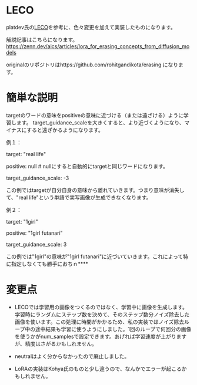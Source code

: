 # LECO
platdev氏の[LECO](https://github.com/p1atdev/LECO)を参考に、色々変更を加えて実装したものになります。

解説記事はこちらになります。https://zenn.dev/aics/articles/lora_for_erasing_concepts_from_diffusion_models

originalのリポジトリはhttps://github.com/rohitgandikota/erasing になります。

# 簡単な説明
targetのワードの意味をpositiveの意味に近づける（または遠ざける）ように学習します。
target_guidance_scaleを大きくすると、より近づくようになり、マイナスにすると遠ざかるようになります。

例１：

target: "real life"

positive: null # nullにすると自動的にtargetと同じワードになります。

target_guidance_scale: -3

この例ではtargetが自分自身の意味から離れていきます。つまり意味が消失して、"real life"という単語で実写画像が生成できなくなります。

例２：

target: "1girl"

positive: "1girl futanari"

target_guidance_scale: 3

この例では"1girl"の意味が"1girl futanari"に近づいていきます。これによって特に指定しなくても勝手におちｎ****

# 変更点

+ LECOでは学習用の画像をつくるのではなく、学習中に画像を生成します。
学習時にランダムにステップ数を決めて、そのステップ数分ノイズ除去した画像を使います。この処理に時間がかかるため、私の実装ではノイズ除去ループ中の途中結果も学習に使うようにしました。1回のループで何回分の画像を使うかがnum_samplesで設定できます。あげれば学習速度が上がりますが、精度はさがるかもしれません。

+ neutralはよく分からなかったので廃止しました。

+ LoRAの実装はKohya氏のものと少し違うので、なんかでエラーが起こるかもしれません。


